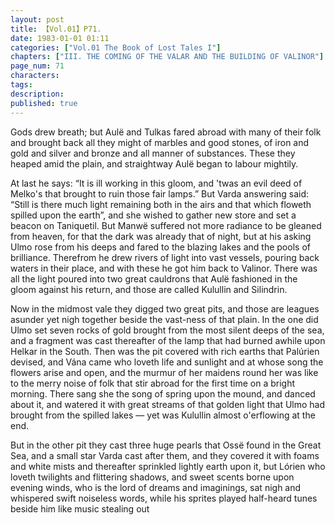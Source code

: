```yaml
---
layout: post
title: 【Vol.01】P71.
date: 1983-01-01 01:11
categories: ["Vol.01 The Book of Lost Tales I"]
chapters: ["III. THE COMING OF THE VALAR AND THE BUILDING OF VALINOR"]
page_num: 71
characters: 
tags: 
description: 
published: true
---
```


<p style="text-indent: 0;">
Gods drew breath; but Aulë and Tulkas fared abroad with many of their folk and brought back all they might of marbles and good stones, of iron and gold and silver and bronze and all manner of substances. These they heaped amid the plain, and straightway Aulë began to labour mightily.
</p>

At last he says: “It is ill working in this gloom, and 'twas an evil deed of Melko's that brought to ruin those fair lamps.” But Varda answering said: “Still is there much light remaining both in the airs and that which floweth spilled upon the earth”, and she wished to gather new store and set a beacon on Taniquetil. But Manwë suffered not more radiance to be gleaned from heaven, for that the dark was already that of night, but at his asking Ulmo rose from his deeps and fared to the blazing lakes and the pools of brilliance. Therefrom he drew rivers of light into vast vessels, pouring back waters in their place, and with these he got him back to Valinor. There was all the light poured into two great cauldrons that Aulë fashioned in the gloom against his return, and those are called Kulullin and Silindrin.

Now in the midmost vale they digged two great pits, and those are leagues asunder yet nigh together beside the vast-ness of that plain. In the one did Ulmo set seven rocks of gold brought from the most silent deeps of the sea, and a fragment was cast thereafter of the lamp that had burned awhile upon Helkar in the South. Then was the pit covered with rich earths that Palúrien devised, and Vána came who loveth life and sunlight and at whose song the flowers arise and open, and the murmur of her maidens round her was like to the merry noise of folk that stir abroad for the first time on a bright morning. There sang she the song of spring upon the mound, and danced about it, and watered it with great streams of that golden light that Ulmo had brought from the spilled lakes — yet was Kulullin almost o'erflowing at the end.

But in the other pit they cast three huge pearls that Ossë found in the Great Sea, and a small star Varda cast after them, and they covered it with foams and white mists and thereafter sprinkled lightly earth upon it, but Lórien who loveth twilights and flittering shadows, and sweet scents borne upon evening winds, who is the lord of dreams and imaginings, sat nigh and whispered swift noiseless words, while his sprites played half-heard tunes beside him like music stealing out

